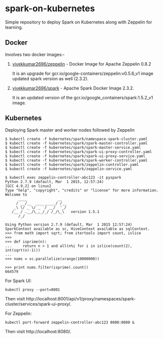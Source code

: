 # spark-on-kubernetes

Simple repository to deploy Spark on Kubernetes along with Zeppelin for learning.

## Docker
Involves two docker images:-
1. [vivekkumar2696/zeppelin](https://hub.docker.com/repository/docker/vivekkumar2696/zeppelin) - Docker Image for Apache Zeppelin 0.8.2
    
    It is an upgrade for gcr.io/google-containers/zeppelin:v0.5.6_v1 image updated spark version as well (2.3.2).

2. [vivekkumar2696/spark](https://hub.docker.com/repository/docker/vivekkumar2696/spark) - Apache Spark Docker Image 2.3.2.

    It is an updated version of the gcr.io/google_containers/spark:1.5.2_v1 image. 

## Kubernetes
Deploying Spark master and worker nodes followed by Zeppelin 


```
$ kubectl create -f kubernetes/spark/namespace-spark-cluster.yaml
$ kubectl create -f kubernetes/spark/spark-master-controller.yaml
$ kubectl create -f kubernetes/spark/spark-master-service.yaml
$ kubectl create -f kubernetes/spark/spark-ui-proxy-controller.yaml
$ kubectl create -f kubernetes/spark/spark-ui-proxy-service.yaml
$ kubectl create -f kubernetes/spark/spark-worker-controller.yaml
$ kubectl create -f kubernetes/spark/zeppelin-controller.yaml
$ kubectl create -f kubernetes/spark/zeppelin-service.yaml
```
```
$ kubectl exec zeppelin-controller-abc123 -it pyspark
Python 2.7.9 (default, Mar  1 2015, 12:57:24)
[GCC 4.9.2] on linux2
Type "help", "copyright", "credits" or "license" for more information.
Welcome to
      ____              __
     / __/__  ___ _____/ /__
    _\ \/ _ \/ _ `/ __/  '_/
   /__ / .__/\_,_/_/ /_/\_\   version 1.5.1
      /_/

Using Python version 2.7.9 (default, Mar  1 2015 12:57:24)
SparkContext available as sc, HiveContext available as sqlContext.
>>> from math import sqrt; from itertools import count, islice
>>>
>>> def isprime(n):
...     return n > 1 and all(n%i for i in islice(count(2), int(sqrt(n)-1)))
...
>>> nums = sc.parallelize(xrange(10000000))

>>> print nums.filter(isprime).count()
664579
```



For Spark UI:

`kubectl proxy --port=8001`

Then visit http://localhost:8001/api/v1/proxy/namespaces/spark-cluster/services/spark-ui-proxy/.

For Zeppelin:

`kubectl port-forward zeppelin-controller-abc123 8080:8080 &`

Then visit http://localhost:8080/.
